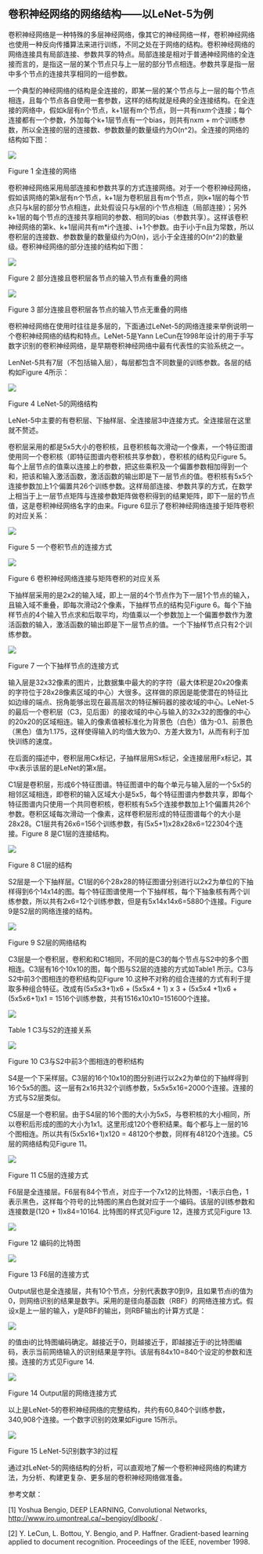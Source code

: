 ##  卷积神经网络的网络结构——以LeNet-5为例

卷积神经网络是一种特殊的多层神经网络，像其它的神经网络一样，卷积神经网络也使用一种反向传播算法来进行训练，不同之处在于网络的结构。卷积神经网络的网络连接具有局部连接、参数共享的特点。局部连接是相对于普通神经网络的全连接而言的，是指这一层的某个节点只与上一层的部分节点相连。参数共享是指一层中多个节点的连接共享相同的一组参数。

一个典型的神经网络的结构是全连接的，即某一层的某个节点与上一层的每个节点相连，且每个节点各自使用一套参数，这样的结构就是经典的全连接结构。在全连接的网络中，假如k层有n个节点，k+1层有m个节点，则一共有nxm个连接；每个连接都有一个参数，外加每个k+1层节点有一个bias，则共有nxm + m个训练参数，所以全连接的层的连接数、参数数量的数量级约为O(n^2)。全连接的网络的结构如下图：

![](pic/f1.png)

Figure 1 全连接的网络

卷积神经网络采用局部连接和参数共享的方式连接网络。对于一个卷积神经网络，假如该网络的第k层有n个节点，k+1层为卷积层且有m个节点，则k+1层的每个节点只与k层的部分节点相连，此处假设只与k层的i个节点相连（局部连接）；另外k+1层的每个节点的连接共享相同的参数、相同的bias（参数共享）。这样该卷积神经网络的第k、k+1层间共有m*i个连接、i+1个参数。由于i小于n且为常数，所以卷积层的连接数、参数数量的数量级约为O(n)，远小于全连接的O(n^2)的数量级。卷积神经网络的部分连接的结构如下图：

![](pic/f2.png)

Figure 2 部分连接且卷积层各节点的输入节点有重叠的网络

![](pic/f3.png)

Figure 3 部分连接且卷积层各节点的输入节点无重叠的网络

卷积神经网络在使用时往往是多层的，下面通过LeNet-5的网络连接来举例说明一个卷积神经网络的结构和特点。LeNet-5是Yann LeCun在1998年设计的用于手写数字识别的卷积神经网络，是早期卷积神经网络中最有代表性的实验系统之一。

LenNet-5共有7层（不包括输入层），每层都包含不同数量的训练参数。各层的结构如Figure 4所示：

![](pic/f4.png)

Figure 4 LeNet-5的网络结构

LeNet-5中主要的有卷积层、下抽样层、全连接层3中连接方式。全连接层在这里就不赘述。

卷积层采用的都是5x5大小的卷积核，且卷积核每次滑动一个像素，一个特征图谱使用同一个卷积核（即特征图谱内卷积核共享参数），卷积核的结构见Figure 5。每个上层节点的值乘以连接上的参数，把这些乘积及一个偏置参数相加得到一个和，把该和输入激活函数，激活函数的输出即是下一层节点的值。卷积核有5x5个连接参数加上1个偏置共26个训练参数。这样局部连接、参数共享的方式，在数学上相当于上一层节点矩阵与连接参数矩阵做卷积得到的结果矩阵，即下一层的节点值，这是卷积神经网络名字的由来。Figure 6显示了卷积神经网络连接于矩阵卷积的对应关系：

![](pic/f5.png)

Figure 5 一个卷积节点的连接方式

![](pic/f6.png)

Figure 6 卷积神经网络连接与矩阵卷积的对应关系

下抽样层采用的是2x2的输入域，即上一层的4个节点作为下一层1个节点的输入，且输入域不重叠，即每次滑动2个像素，下抽样节点的结构见Figure 6。每个下抽样节点的4个输入节点求和后取平均，均值乘以一个参数加上一个偏置参数作为激活函数的输入，激活函数的输出即是下一层节点的值。一个下抽样节点只有2个训练参数。

![](pic/f7.png)

Figure 7 一个下抽样节点的连接方式

输入层是32x32像素的图片，比数据集中最大的的字符（最大体积是20x20像素的字符位于28x28像素区域的中心）大很多。这样做的原因是能使潜在的特征比如边缘的端点、拐角能够出现在最高层次的特征解码器的接收域的中心。LeNet-5的最后一个卷积层（C3，见后面）的接收域的中心与输入的32x32的图像的中心的20x20的区域相连。输入的像素值被标准化为背景色（白色）值为-0.1、前景色（黑色）值为1.175，这样使得输入的均值大致为0、方差大致为1，从而有利于加快训练的速度。

在后面的描述中，卷积层用Cx标记，子抽样层用Sx标记，全连接层用Fx标记，其中x表示该层的是LeNet的第x层。

C1层是卷积层，形成6个特征图谱。特征图谱中的每个单元与输入层的一个5x5的相邻区域相连，即卷积的输入区域大小是5x5，每个特征图谱内参数共享，即每个特征图谱内只使用一个共同卷积核，卷积核有5x5个连接参数加上1个偏置共26个参数。卷积区域每次滑动一个像素，这样卷积层形成的特征图谱每个的大小是28x28。C1层共有26x6=156个训练参数，有(5x5+1)x28x28x6=122304个连接。Figure 8 是C1层的连接结构。

![](pic/f8.png)

Figure 8 C1层的结构

S2层是一个下抽样层。C1层的6个28x28的特征图谱分别进行以2x2为单位的下抽样得到6个14x14的图。每个特征图谱使用一个下抽样核，每个下抽象核有两个训练参数，所以共有2x6=12个训练参数，但是有5x14x14x6=5880个连接。Figure 9是S2层的网络连接的结构。

![](pic/f9.png)

Figure 9 S2层的网络结构

C3层是一个卷积层，卷积和和C1相同，不同的是C3的每个节点与S2中的多个图相连。C3层有16个10x10的图，每个图与S2层的连接的方式如Table1 所示。C3与S2中前3个图相连的卷积结构见Figure 10.这种不对称的组合连接的方式有利于提取多种组合特征。改成有(5x5x3+1)x6 + (5x5x4 + 1) x 3 + (5x5x4 +1)x6 + (5x5x6+1)x1 = 1516个训练参数，共有1516x10x10=151600个连接。

![](pic/t1.png)

Table 1 C3与S2的连接关系

![](pic/f10.png)

Figure 10 C3与S2中前3个图相连的卷积结构

S4是一个下采样层。C3层的16个10x10的图分别进行以2x2为单位的下抽样得到16个5x5的图。这一层有2x16共32个训练参数，5x5x5x16=2000个连接。连接的方式与S2层类似。

C5层是一个卷积层。由于S4层的16个图的大小为5x5，与卷积核的大小相同，所以卷积后形成的图的大小为1x1。这里形成120个卷积结果。每个都与上一层的16个图相连。所以共有(5x5x16+1)x120 = 48120个参数，同样有48120个连接。C5层的网络结构见Figure 11。

![](pic/f11.png)

Figure 11 C5层的连接方式

F6层是全连接层。F6层有84个节点，对应于一个7x12的比特图，-1表示白色，1表示黑色，这样每个符号的比特图的黑白色就对应于一个编码。该层的训练参数和连接数是(120 + 1)x84=10164. 比特图的样式见Figure 12，连接方式见Figure 13.

![](pic/f12.png)

Figure 12 编码的比特图

![](pic/f13.png)

Figure 13 F6层的连接方式

Output层也是全连接层，共有10个节点，分别代表数字0到9，且如果节点i的值为0，则网络识别的结果是数字i。采用的是径向基函数（RBF）的网络连接方式。假设x是上一层的输入，y是RBF的输出，则RBF输出的计算方式是：

![](pic/rbf.png)

的值由i的比特图编码确定。越接近于0，则越接近于，即越接近于i的比特图编码，表示当前网络输入的识别结果是字符i。该层有84x10=840个设定的参数和连接。连接的方式见Figure 14.

![](pic/f14.png)

Figure 14 Output层的网络连接方式

以上是LeNet-5的卷积神经网络的完整结构，共约有60,840个训练参数，340,908个连接。一个数字识别的效果如Figure 15所示。

![](pic/f15.png)

Figure 15 LeNet-5识别数字3的过程

通过对LeNet-5的网络结构的分析，可以直观地了解一个卷积神经网络的构建方法，为分析、构建更复杂、更多层的卷积神经网络做准备。

参考文献：

[1] Yoshua Bengio, DEEP LEARNING, Convolutional Networks, http://www.iro.umontreal.ca/~bengioy/dlbook/ .

[2] Y. LeCun, L. Bottou, Y. Bengio, and P. Haffner. Gradient-based learning applied to document recognition. Proceedings of the IEEE, november 1998.
